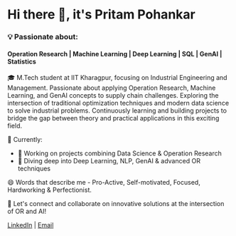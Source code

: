 # Hi there 👋, it's Pritam Pohankar

### 💡 Passionate about: 
#### Operation Research | Machine Learning | Deep Learning | SQL | GenAI | Statistics

🎓 M.Tech student at IIT Kharagpur, focusing on Industrial Engineering and Management. Passionate about applying Operation Research, Machine Learning, and GenAI concepts to supply chain challenges. Exploring the intersection of traditional optimization techniques and modern data science to solve industrial problems. Continuously learning and building projects to bridge the gap between theory and practical applications in this exciting field.

🚀 Currently:
- 🔭 Working on projects combining Data Science & Operation Research
- 🌱 Diving deep into Deep Learning, NLP, GenAI & advanced OR techniques

😄 Words that describe me - Pro-Active, Self-motivated, Focused, Hardworking & Perfectionist.


🔗 Let's connect and collaborate on innovative solutions at the intersection of OR and AI!

[LinkedIn](https://www.linkedin.com/in/pritampohankar/) | [Email](pritampohankar112@gmail.com)
